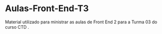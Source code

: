 # Aulas-Front-End-T3
Material utilizado para ministrar as aulas de Front End 2 para a Turma 03 do curso CTD .
